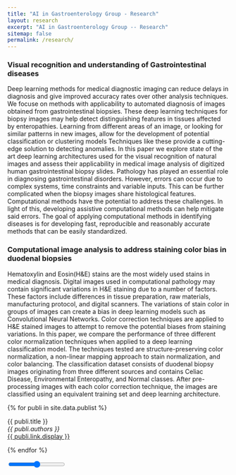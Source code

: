 ```yaml
---
title: "AI in Gastroenterology Group - Research"
layout: research
excerpt: "AI in Gastroenterology Group -- Research"
sitemap: false
permalink: /research/
---
```


### Visual recognition and understanding of Gastrointestinal diseases

Deep learning methods for medical diagnostic imaging can reduce delays in diagnosis and give improved accuracy rates over other analysis techniques. We focuse on methods with applicability to automated diagnosis of images obtained from gastrointestinal biopsies. These deep learning techniques for biopsy images may help detect distinguishing features in tissues affected by enteropathies. Learning from different areas of an image, or looking for similar patterns in new images, allow for the development of potential classification or clustering models Techniques like these provide a cutting-edge solution to detecting anomalies. In this paper we explore state of the art deep learning architectures used for the visual recognition of natural images and assess their applicability in medical image analysis of digitized human gastrointestinal biopsy slides. Pathology has played an essential role in diagnosing gastrointestinal disorders. However, errors can occur due to complex systems, time constraints and variable inputs. This can be further complicated when the biopsy images share histological features. Computational methods have the potential to address these challenges. In light of this, developing assistive computational methods can help mitigate said errors. The goal of applying computational methods in identifying diseases is for developing fast, reproducible and reasonably accurate methods that can be easily standardized.

### Computational image analysis to address staining color bias in duodenal biopsies
Hematoxylin and Eosin(H&E) stains are the most widely used stains in medical diagnosis. Digital images used in computational pathology may contain significant variations in H\&E staining due to a number of factors. These factors include differences in tissue preparation, raw materials, manufacturing protocol, and digital scanners. The variations of stain color in groups of images can create a bias in deep learning models such as Convolutional Neural Networks. Color correction techniques are applied to H\&E stained images to attempt to remove the potential biases from staining variations. In this paper, we compare the performance of three different color normalization techniques when applied to a deep learning classification model. The techniques tested are structure-preserving color normalization, a non-linear mapping approach to stain normalization, and color balancing. The classification dataset consists of duodenal biopsy images originating from three different sources and contains Celiac Disease, Environmental Enteropathy, and Normal classes. After pre-processing images with each color correction technique, the images are classified using an equivalent training set and deep learning architecture.

{% for publi in site.data.publist %}

  {{ publi.title }} <br />
  <em>{{ publi.authors }} </em><br /><a href="{{ publi.link.url }}">{{ publi.link.display }}</a>

{% endfor %}

<div id="comparison">
  <figure>
    <div id="divisor">
    </div>
  </figure>
  <input type="range" min="0" max="100" value="50" id="slider" oninput="moveDivisor()">
</div>

<script>
  var divisor = document.getElementById("divisor"),
    slider = document.getElementById("slider");
  function moveDivisor() {
    divisor.style.width = slider.value + "%";
  }
</script>